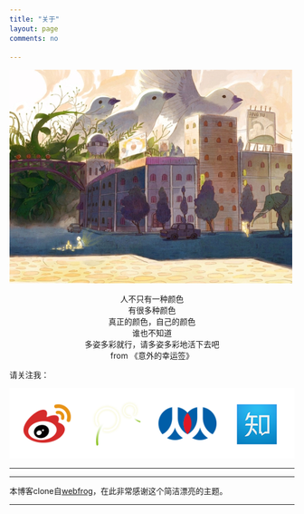 ```yaml
---
title: "关于"
layout: page
comments: no

---
```

<img src="/image/custom.jpg" alt="每日一图" />

<p style="text-align: center">
人不只有一种颜色<br />
有很多种颜色<br />
真正的颜色，自己的颜色<br />
谁也不知道<br />
多姿多彩就行，请多姿多彩地活下去吧<br />
from 《意外的幸运签》<br />
</p>
<p style="text-align:left">请关注我：</p>
<img src="LOGO.png" usemap="#map" alt="请关注我" />
<map name="map" id="map">
<area shape="rect" coords="0,0,130,130" href="http://weibo.com/qingkejin" target ="_blank" alt="新浪微博" />
<area shape="rect" coords="130,0,265,130" href="http://t.qq.com/q313662349" target ="_blank" alt="腾讯微博" />
<area shape="rect" coords="265,0,400,130" href="http://www.renren.com/457190463" target ="_blank" alt="人人网" />
<area shape="rect" coords="400,0,530,130" href="http://www.zhihu.com/people/zealph" target ="_blank" alt="知乎网" />
</map>
</div>

----
---

本博客clone自[webfrog](https://github.com/webfrogs/webfrogs.github.com)，在此非常感谢这个简洁漂亮的主题。

----